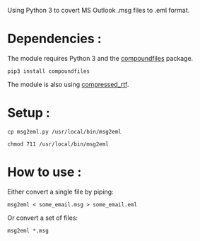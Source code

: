 Using Python 3 to covert MS Outlook .msg files to .eml format.

# Dependencies :

The module requires Python 3 and the [compoundfiles](https://pypi.python.org/pypi/compoundfiles) package.

	pip3 install compoundfiles

The module is also using [compressed_rtf](https://github.com/delimitry/compressed_rtf).

# Setup :

	cp msg2eml.py /usr/local/bin/msg2eml
	
	chmod 711 /usr/local/bin/msg2eml

# How to use :

Either convert a single file by piping:

	msg2eml < some_email.msg > some_email.eml

Or convert a set of files:

	msg2eml *.msg